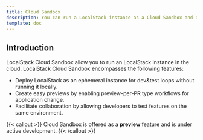 ```yaml
---
title: Cloud Sandbox
description: You can run a LocalStack instance as a Cloud Sandbox and access it from your local machine.
template: doc
---
```


## Introduction

LocalStack Cloud Sandbox allow you to run an LocalStack instance in the cloud.
LocalStack Cloud Sandbox encompasses the following features:

- Deploy LocalStack as an ephemeral instance for dev&test loops without running it locally.
- Create easy previews by enabling preview-per-PR type workflows for application change.
- Facilitate collaboration by allowing developers to test features on the same environment.

{{< callout >}}
Cloud Sandbox is offered as a **preview** feature and is under active development.
{{< /callout >}}
